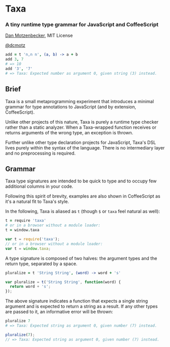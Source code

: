 # Taxa
### A tiny runtime type grammar for JavaScript and CoffeeScript
[Dan Motzenbecker](http://oxism.com), MIT License

[@dcmotz](http://twitter.com/dcmotz)


```coffeescript
add = t 'n,n n', (a, b) -> a + b
add 3, 7
# => 10
add '3', '7'
# => Taxa: Expected number as argument 0, given string (3) instead.
```

## Brief

Taxa is a small metaprogramming experiment that introduces a minimal grammar for
type annotations to JavaScript (and by extension, CoffeeScript).

Unlike other projects of this nature, Taxa is purely a runtime type checker
rather than a static analyzer. When a Taxa-wrapped function receives or returns
arguments of the wrong type, an exception is thrown.

Further unlike other type declaration projects for JavaScript, Taxa's DSL lives
purely within the syntax of the language. There is no intermediary layer and no
preprocessing is required.


## Grammar

Taxa type signatures are intended to be quick to type and to occupy few additional
columns in your code.

Following this spirit of brevity, examples are also shown in CoffeeScript as it's
a natural fit to Taxa's style.

In the following, Taxa is aliased as `t` (though `$` or `taxa` feel natural as well):

```coffeescript
t = require 'taxa'
# or in a browser without a module loader:
t = window.taxa
```

```javascript
var t = require('taxa');
// or in a browser without a module loader:
var t = window.taxa;
```

A type signature is composed of two halves: the argument types and the return
type, separated by a space.

```coffeescript
pluralize = t 'String String', (word) -> word + 's'
```

```javascript
var pluralize = t('String String', function(word) {
  return word + 's';
});
```

The above signature indicates a function that expects a single string argument
and is expected to return a string as a result. If any other types are passed to
it, an informative error will be thrown:

```coffeescript
pluralize 7
# => Taxa: Expected string as argument 0, given number (7) instead.
```

```javascript
pluralize(7);
// => Taxa: Expected string as argument 0, given number (7) instead.
```

